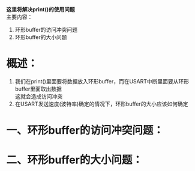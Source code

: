 **这里将解决print()的使用问题**<br>
主要内容：<br>
1. 环形buffer的访问冲突问题
2. 环形buffer的大小问题

# 概述：<br>
1. 我们在print()里面要将数据放入环形buffer，而在USART中断里面要从环形buffer里面取出数据<br>
   这就会造成访问冲突<br>
2. 在USART发送速度(波特率)确定的情况下，环形buffer的大小应该如何确定<br>


# 一、环形buffer的访问冲突问题：<br>


# 二、环形buffer的大小问题：<br>
